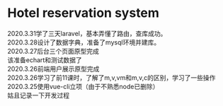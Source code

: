 # Hotel reservation system

2020.3.31学了三天laravel，基本弄懂了路由，查库成功。<br>
2020.3.28设计了数据字典，准备了mysql环境并建库。<br>
2020.3.27后台三个页面原型完成<br>
该准备echart和测试数据了<br>
2020.3.26前端用户展示原型完成<br>
2020.3.26学习了前11课时，了解了m,v,vm和m,v,c的区别，学习了一些操作<br>
2020.3.25使用vue-cli立项（由于不熟悉node已删除）<br>
姑且记录一下开发过程<br>
